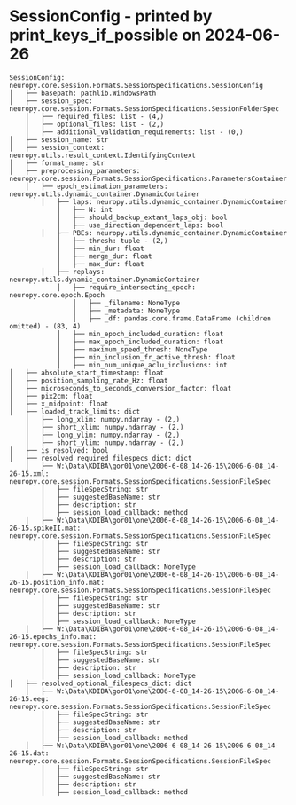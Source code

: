 SessionConfig - printed by print_keys_if_possible on 2024-06-26
===================================================================================================


    SessionConfig: neuropy.core.session.Formats.SessionSpecifications.SessionConfig
	│   ├── basepath: pathlib.WindowsPath
	│   ├── session_spec: neuropy.core.session.Formats.SessionSpecifications.SessionFolderSpec
		│   ├── required_files: list - (4,)
		│   ├── optional_files: list - (2,)
		│   ├── additional_validation_requirements: list - (0,)
	│   ├── session_name: str
	│   ├── session_context: neuropy.utils.result_context.IdentifyingContext
	│   ├── format_name: str
	│   ├── preprocessing_parameters: neuropy.core.session.Formats.SessionSpecifications.ParametersContainer
		│   ├── epoch_estimation_parameters: neuropy.utils.dynamic_container.DynamicContainer
			│   ├── laps: neuropy.utils.dynamic_container.DynamicContainer
				│   ├── N: int
				│   ├── should_backup_extant_laps_obj: bool
				│   ├── use_direction_dependent_laps: bool
			│   ├── PBEs: neuropy.utils.dynamic_container.DynamicContainer
				│   ├── thresh: tuple - (2,)
				│   ├── min_dur: float
				│   ├── merge_dur: float
				│   ├── max_dur: float
			│   ├── replays: neuropy.utils.dynamic_container.DynamicContainer
				│   ├── require_intersecting_epoch: neuropy.core.epoch.Epoch
					│   ├── _filename: NoneType
					│   ├── _metadata: NoneType
					│   ├── _df: pandas.core.frame.DataFrame (children omitted) - (83, 4)
				│   ├── min_epoch_included_duration: float
				│   ├── max_epoch_included_duration: float
				│   ├── maximum_speed_thresh: NoneType
				│   ├── min_inclusion_fr_active_thresh: float
				│   ├── min_num_unique_aclu_inclusions: int
	│   ├── absolute_start_timestamp: float
	│   ├── position_sampling_rate_Hz: float
	│   ├── microseconds_to_seconds_conversion_factor: float
	│   ├── pix2cm: float
	│   ├── x_midpoint: float
	│   ├── loaded_track_limits: dict
		│   ├── long_xlim: numpy.ndarray - (2,)
		│   ├── short_xlim: numpy.ndarray - (2,)
		│   ├── long_ylim: numpy.ndarray - (2,)
		│   ├── short_ylim: numpy.ndarray - (2,)
	│   ├── is_resolved: bool
	│   ├── resolved_required_filespecs_dict: dict
		│   ├── W:\Data\KDIBA\gor01\one\2006-6-08_14-26-15\2006-6-08_14-26-15.xml: neuropy.core.session.Formats.SessionSpecifications.SessionFileSpec
			│   ├── fileSpecString: str
			│   ├── suggestedBaseName: str
			│   ├── description: str
			│   ├── session_load_callback: method
		│   ├── W:\Data\KDIBA\gor01\one\2006-6-08_14-26-15\2006-6-08_14-26-15.spikeII.mat: neuropy.core.session.Formats.SessionSpecifications.SessionFileSpec
			│   ├── fileSpecString: str
			│   ├── suggestedBaseName: str
			│   ├── description: str
			│   ├── session_load_callback: NoneType
		│   ├── W:\Data\KDIBA\gor01\one\2006-6-08_14-26-15\2006-6-08_14-26-15.position_info.mat: neuropy.core.session.Formats.SessionSpecifications.SessionFileSpec
			│   ├── fileSpecString: str
			│   ├── suggestedBaseName: str
			│   ├── description: str
			│   ├── session_load_callback: NoneType
		│   ├── W:\Data\KDIBA\gor01\one\2006-6-08_14-26-15\2006-6-08_14-26-15.epochs_info.mat: neuropy.core.session.Formats.SessionSpecifications.SessionFileSpec
			│   ├── fileSpecString: str
			│   ├── suggestedBaseName: str
			│   ├── description: str
			│   ├── session_load_callback: NoneType
	│   ├── resolved_optional_filespecs_dict: dict
		│   ├── W:\Data\KDIBA\gor01\one\2006-6-08_14-26-15\2006-6-08_14-26-15.eeg: neuropy.core.session.Formats.SessionSpecifications.SessionFileSpec
			│   ├── fileSpecString: str
			│   ├── suggestedBaseName: str
			│   ├── description: str
			│   ├── session_load_callback: method
		│   ├── W:\Data\KDIBA\gor01\one\2006-6-08_14-26-15\2006-6-08_14-26-15.dat: neuropy.core.session.Formats.SessionSpecifications.SessionFileSpec
			│   ├── fileSpecString: str
			│   ├── suggestedBaseName: str
			│   ├── description: str
			│   ├── session_load_callback: method
